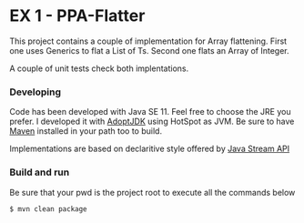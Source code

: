 # EX 1 - PPA-Flatter

This project contains a couple of implementation for Array flattening.
First one uses Generics to flat a List of Ts. Second one flats an Array of Integer.

A couple of unit tests check both implentations.


### Developing
Code has been developed with Java SE 11. Feel free to choose the JRE you prefer. I developed it with [AdoptJDK](https://adoptopenjdk.net/)  using HotSpot as JVM. Be sure to have [Maven](https://maven.apache.org/) installed in your path too to build.

Implementations are based on declaritive style offered by [Java Stream API](https://docs.oracle.com/en/java/javase/11/docs/api/java.base/java/util/stream/package-summary.html)

### Build and run

Be sure that your pwd is the project root to execute all the commands below

```bash
$ mvn clean package
```
